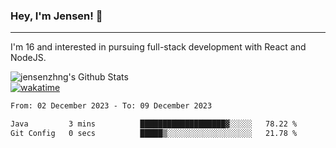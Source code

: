 ### Hey, I'm Jensen! 👋

---

I'm 16 and interested in pursuing full-stack development with React and NodeJS.

![jensenzhng's Github Stats](https://github-readme-stats.vercel.app/api?username=jensenzhng&theme=dark&show_icons=true&count_private=true)
<br />
[![wakatime](https://wakatime.com/badge/user/cbfc263d-3611-4e36-8278-8fad45fe3f62.svg)](https://wakatime.com/@cbfc263d-3611-4e36-8278-8fad45fe3f62)

<!--START_SECTION:waka-->

```txt
From: 02 December 2023 - To: 09 December 2023

Java         3 mins          ███████████████████▓░░░░░   78.22 %
Git Config   0 secs          █████▒░░░░░░░░░░░░░░░░░░░   21.78 %
```

<!--END_SECTION:waka-->
